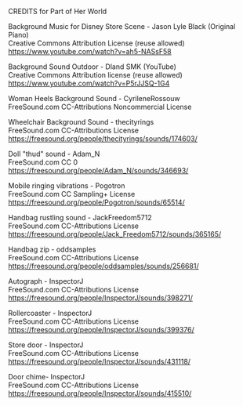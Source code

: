 CREDITS for Part of Her World

Background Music for Disney Store Scene - Jason Lyle Black (Original Piano) 
<br/>Creative Commons Attribution License (reuse allowed)
https://www.youtube.com/watch?v=ah5-NASsF58

Background Sound Outdoor - Dland SMK (YouTube)
<br/>Creative Commons Attribution license (reuse allowed)
https://www.youtube.com/watch?v=P5rJJSQ-1G4

Woman Heels Background Sound - CyrileneRossouw 
<br/> FreeSound.com CC-Attributions Noncommercial License

Wheelchair Background Sound - thecityrings
<br/> FreeSound.com CC-Attributions License
https://freesound.org/people/thecityrings/sounds/174603/

Doll "thud" sound - Adam_N
<br/> FreeSound.com CC 0
https://freesound.org/people/Adam_N/sounds/346693/

Mobile ringing vibrations - Pogotron 
<br/> FreeSound.com CC Sampling+ License
https://freesound.org/people/Pogotron/sounds/65514/

Handbag rustling sound -  JackFreedom5712 
<br/> FreeSound.com CC-Attributions License 
https://freesound.org/people/Jack_Freedom5712/sounds/365165/

Handbag zip - oddsamples
<br/> FreeSound.com CC-Attributions License 
https://freesound.org/people/oddsamples/sounds/256681/

Autograph - InspectorJ
<br/> FreeSound.com CC-Attributions License 
https://freesound.org/people/InspectorJ/sounds/398271/

Rollercoaster - InspectorJ
<br/> FreeSound.com CC-Attributions License 
https://freesound.org/people/InspectorJ/sounds/399376/

Store door - InspectorJ
<br/> FreeSound.com CC-Attributions License 
https://freesound.org/people/InspectorJ/sounds/431118/

Door chime- InspectorJ
<br/> FreeSound.com CC-Attributions License 
https://freesound.org/people/InspectorJ/sounds/415510/

